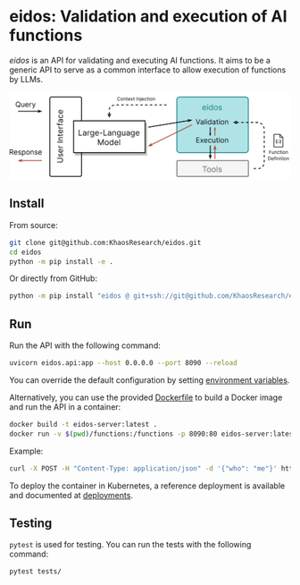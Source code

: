 # eidos:  Validation and execution of AI functions

_eidos_ is an API for validating and executing AI functions. It aims to be a generic API to serve as a common interface to allow execution of functions by LLMs.

![Usage diagram of eidos](assets/eidos.png)

## Install

From source:

```bash
git clone git@github.com:KhaosResearch/eidos.git
cd eidos
python -m pip install -e .
```

Or directly from GitHub:

```bash
python -m pip install "eidos @ git+ssh://git@github.com/KhaosResearch/eidos.git"
```

## Run

Run the API with the following command:

```bash
uvicorn eidos.api:app --host 0.0.0.0 --port 8090 --reload
```

You can override the default configuration by setting [environment variables](src/eidos/settings.py).

Alternatively, you can use the provided [Dockerfile](Dockerfile) to build a Docker image and run the API in a container:

```bash
docker build -t eidos-server:latest .
docker run -v $(pwd)/functions:/functions -p 8090:80 eidos-server:latest
```

Example:

```bash
curl -X POST -H "Content-Type: application/json" -d '{"who": "me"}' http://localhost:8090/api/v1/execution/salute
```

To deploy the container in Kubernetes, a reference deployment is available and documented at [deployments](deployments/).

## Testing

`pytest` is used for testing. You can run the tests with the following command:

```bash
pytest tests/
```
